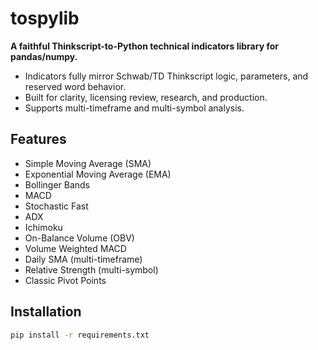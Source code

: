 # tospylib

**A faithful Thinkscript-to-Python technical indicators library for pandas/numpy.**

- Indicators fully mirror Schwab/TD Thinkscript logic, parameters, and reserved word behavior.
- Built for clarity, licensing review, research, and production.
- Supports multi-timeframe and multi-symbol analysis.

## Features

- Simple Moving Average (SMA)
- Exponential Moving Average (EMA)
- Bollinger Bands
- MACD
- Stochastic Fast
- ADX
- Ichimoku
- On-Balance Volume (OBV)
- Volume Weighted MACD
- Daily SMA (multi-timeframe)
- Relative Strength (multi-symbol)
- Classic Pivot Points

## Installation

```bash
pip install -r requirements.txt
